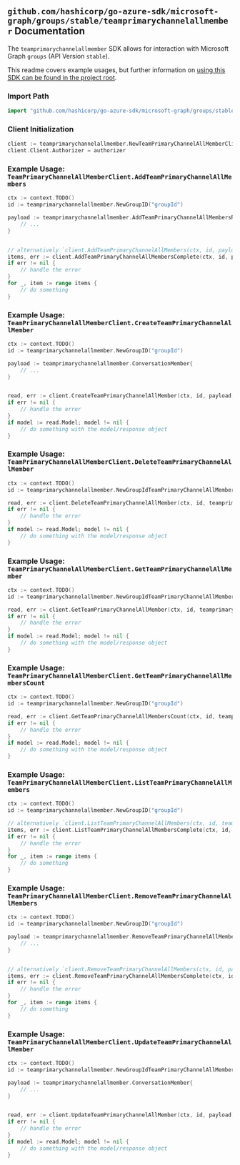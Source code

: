 
## `github.com/hashicorp/go-azure-sdk/microsoft-graph/groups/stable/teamprimarychannelallmember` Documentation

The `teamprimarychannelallmember` SDK allows for interaction with Microsoft Graph `groups` (API Version `stable`).

This readme covers example usages, but further information on [using this SDK can be found in the project root](https://github.com/hashicorp/go-azure-sdk/tree/main/docs).

### Import Path

```go
import "github.com/hashicorp/go-azure-sdk/microsoft-graph/groups/stable/teamprimarychannelallmember"
```


### Client Initialization

```go
client := teamprimarychannelallmember.NewTeamPrimaryChannelAllMemberClientWithBaseURI("https://graph.microsoft.com")
client.Client.Authorizer = authorizer
```


### Example Usage: `TeamPrimaryChannelAllMemberClient.AddTeamPrimaryChannelAllMembers`

```go
ctx := context.TODO()
id := teamprimarychannelallmember.NewGroupID("groupId")

payload := teamprimarychannelallmember.AddTeamPrimaryChannelAllMembersRequest{
	// ...
}


// alternatively `client.AddTeamPrimaryChannelAllMembers(ctx, id, payload, teamprimarychannelallmember.DefaultAddTeamPrimaryChannelAllMembersOperationOptions())` can be used to do batched pagination
items, err := client.AddTeamPrimaryChannelAllMembersComplete(ctx, id, payload, teamprimarychannelallmember.DefaultAddTeamPrimaryChannelAllMembersOperationOptions())
if err != nil {
	// handle the error
}
for _, item := range items {
	// do something
}
```


### Example Usage: `TeamPrimaryChannelAllMemberClient.CreateTeamPrimaryChannelAllMember`

```go
ctx := context.TODO()
id := teamprimarychannelallmember.NewGroupID("groupId")

payload := teamprimarychannelallmember.ConversationMember{
	// ...
}


read, err := client.CreateTeamPrimaryChannelAllMember(ctx, id, payload, teamprimarychannelallmember.DefaultCreateTeamPrimaryChannelAllMemberOperationOptions())
if err != nil {
	// handle the error
}
if model := read.Model; model != nil {
	// do something with the model/response object
}
```


### Example Usage: `TeamPrimaryChannelAllMemberClient.DeleteTeamPrimaryChannelAllMember`

```go
ctx := context.TODO()
id := teamprimarychannelallmember.NewGroupIdTeamPrimaryChannelAllMemberID("groupId", "conversationMemberId")

read, err := client.DeleteTeamPrimaryChannelAllMember(ctx, id, teamprimarychannelallmember.DefaultDeleteTeamPrimaryChannelAllMemberOperationOptions())
if err != nil {
	// handle the error
}
if model := read.Model; model != nil {
	// do something with the model/response object
}
```


### Example Usage: `TeamPrimaryChannelAllMemberClient.GetTeamPrimaryChannelAllMember`

```go
ctx := context.TODO()
id := teamprimarychannelallmember.NewGroupIdTeamPrimaryChannelAllMemberID("groupId", "conversationMemberId")

read, err := client.GetTeamPrimaryChannelAllMember(ctx, id, teamprimarychannelallmember.DefaultGetTeamPrimaryChannelAllMemberOperationOptions())
if err != nil {
	// handle the error
}
if model := read.Model; model != nil {
	// do something with the model/response object
}
```


### Example Usage: `TeamPrimaryChannelAllMemberClient.GetTeamPrimaryChannelAllMembersCount`

```go
ctx := context.TODO()
id := teamprimarychannelallmember.NewGroupID("groupId")

read, err := client.GetTeamPrimaryChannelAllMembersCount(ctx, id, teamprimarychannelallmember.DefaultGetTeamPrimaryChannelAllMembersCountOperationOptions())
if err != nil {
	// handle the error
}
if model := read.Model; model != nil {
	// do something with the model/response object
}
```


### Example Usage: `TeamPrimaryChannelAllMemberClient.ListTeamPrimaryChannelAllMembers`

```go
ctx := context.TODO()
id := teamprimarychannelallmember.NewGroupID("groupId")

// alternatively `client.ListTeamPrimaryChannelAllMembers(ctx, id, teamprimarychannelallmember.DefaultListTeamPrimaryChannelAllMembersOperationOptions())` can be used to do batched pagination
items, err := client.ListTeamPrimaryChannelAllMembersComplete(ctx, id, teamprimarychannelallmember.DefaultListTeamPrimaryChannelAllMembersOperationOptions())
if err != nil {
	// handle the error
}
for _, item := range items {
	// do something
}
```


### Example Usage: `TeamPrimaryChannelAllMemberClient.RemoveTeamPrimaryChannelAllMembers`

```go
ctx := context.TODO()
id := teamprimarychannelallmember.NewGroupID("groupId")

payload := teamprimarychannelallmember.RemoveTeamPrimaryChannelAllMembersRequest{
	// ...
}


// alternatively `client.RemoveTeamPrimaryChannelAllMembers(ctx, id, payload, teamprimarychannelallmember.DefaultRemoveTeamPrimaryChannelAllMembersOperationOptions())` can be used to do batched pagination
items, err := client.RemoveTeamPrimaryChannelAllMembersComplete(ctx, id, payload, teamprimarychannelallmember.DefaultRemoveTeamPrimaryChannelAllMembersOperationOptions())
if err != nil {
	// handle the error
}
for _, item := range items {
	// do something
}
```


### Example Usage: `TeamPrimaryChannelAllMemberClient.UpdateTeamPrimaryChannelAllMember`

```go
ctx := context.TODO()
id := teamprimarychannelallmember.NewGroupIdTeamPrimaryChannelAllMemberID("groupId", "conversationMemberId")

payload := teamprimarychannelallmember.ConversationMember{
	// ...
}


read, err := client.UpdateTeamPrimaryChannelAllMember(ctx, id, payload, teamprimarychannelallmember.DefaultUpdateTeamPrimaryChannelAllMemberOperationOptions())
if err != nil {
	// handle the error
}
if model := read.Model; model != nil {
	// do something with the model/response object
}
```
